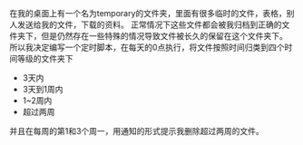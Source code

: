 在我的桌面上有一个名为temporary的文件夹，里面有很多临时的文件，表格，别人发送给我的文件，下载的资料。
正常情况下这些文件都会被我归档到正确的文件夹下，但是仍然存在一些特殊的情况导致文件被长久的保留在这个文件夹下。
所以我决定编写一个定时脚本，在每天的0点执行，将文件按照时间归类到四个时间等级的文件夹下
- 3天内
- 3天到1周内
- 1~2周内
- 超过两周

并且在每周的第1和3个周一，用通知的形式提示我删除超过两周的文件。